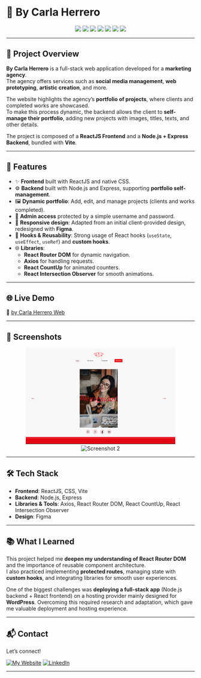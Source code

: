 # 🌸 By Carla Herrero

<p align="center">
  <img src="https://img.shields.io/badge/-React-61DAFB?style=for-the-badge&logo=react&logoColor=black" />
  <img src="https://img.shields.io/badge/-Vite-646CFF?style=for-the-badge&logo=vite&logoColor=white" />
  <img src="https://img.shields.io/badge/-Node.js-339933?style=for-the-badge&logo=node.js&logoColor=white" />
  <img src="https://img.shields.io/badge/-Express-000000?style=for-the-badge&logo=express&logoColor=white" />
  <img src="https://img.shields.io/badge/-CSS3-1572B6?style=for-the-badge&logo=css3&logoColor=white" />
  <img src="https://img.shields.io/badge/-Axios-5A29E4?style=for-the-badge&logo=axios&logoColor=white" />
  <img src="https://img.shields.io/badge/-Figma-F24E1E?style=for-the-badge&logo=figma&logoColor=white" />
</p>

---

## 📖 Project Overview

**By Carla Herrero** is a full-stack web application developed for a **marketing
agency**.  
The agency offers services such as **social media management**, **web
prototyping**, **artistic creation**, and more.

The website highlights the agency’s **portfolio of projects**, where clients and
completed works are showcased.  
To make this process dynamic, the backend allows the client to **self-manage
their portfolio**, adding new projects with images, titles, texts, and other
details.

The project is composed of a **ReactJS Frontend** and a **Node.js + Express
Backend**, bundled with **Vite**.

---

## 🚀 Features

- ✨ **Frontend** built with ReactJS and native CSS.
- ⚙️ **Backend** built with Node.js and Express, supporting **portfolio
  self-management**.
- 🖼️ **Dynamic portfolio**: Add, edit, and manage projects (clients and works
  completed).
- 🔑 **Admin access** protected by a simple username and password.
- 📱 **Responsive design**: Adapted from an initial client-provided design,
  redesigned with **Figma**.
- 🔄 **Hooks & Reusability**: Strong usage of React hooks (`useState`,
  `useEffect`, `useRef`) and **custom hooks**.
- 🌐 **Libraries**:
  - **React Router DOM** for dynamic navigation.
  - **Axios** for handling requests.
  - **React CountUp** for animated counters.
  - **React Intersection Observer** for smooth animations.

---

## 🌐 Live Demo

🔗 [by Carla Herrero Web](https://bycarlaherrero.com/)

---

## 📸 Screenshots

<p align="center">
  <img src="./docs/images/screenshot1.png" alt="Screenshot 1" width="400px" />
  <img src="./docs/images/screenshot2.png" alt="Screenshot 2" width="150px" />
</p>

---

## 🛠️ Tech Stack

- **Frontend**: ReactJS, CSS, Vite
- **Backend**: Node.js, Express
- **Libraries & Tools**: Axios, React Router DOM, React CountUp, React
  Intersection Observer
- **Design**: Figma

---

## 📚 What I Learned

This project helped me **deepen my understanding of React Router DOM** and the
importance of reusable component architecture.  
I also practiced implementing **protected routes**, managing state with **custom
hooks**, and integrating libraries for smooth user experiences.

One of the biggest challenges was **deploying a full-stack app** (Node.js
backend + React frontend) on a hosting provider mainly designed for
**WordPress**. Overcoming this required research and adaptation, which gave me
valuable deployment and hosting experience.

---

## 📬 Contact

Let’s connect!

[![My Website](https://img.shields.io/badge/My%20Website-informational?style=for-the-badge)](https://www.netneo.es/)
[![LinkedIn](https://img.shields.io/badge/LinkedIn-ff5f40?style=for-the-badge&logo=linkedin&logoColor=white)](https://www.linkedin.com/in/mario-valverde-web-developer/)

---
